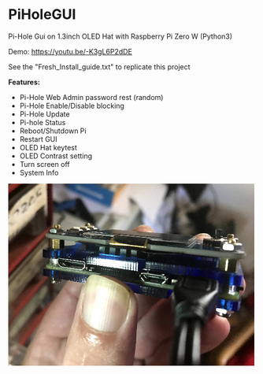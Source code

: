 ﻿

# PiHoleGUI

Pi-Hole Gui on 1.3inch OLED Hat with Raspberry Pi Zero W (Python3)

Demo: https://youtu.be/-K3gL6P2dDE

See the "Fresh_Install_guide.txt" to replicate this project

**Features:**
 - Pi-Hole Web Admin password rest (random)
 - Pi-Hole Enable/Disable blocking
 - Pi-Hole Update
 - Pi-hole Status
 - Reboot/Shutdown Pi
 - Restart GUI
 - OLED Hat keytest
 - OLED Contrast setting
 - Turn screen off
 - System Info
 
![The Pi](https://raw.githubusercontent.com/XcaV8/PiHoleGUI/main/Pi_with_Hat.jpg)

